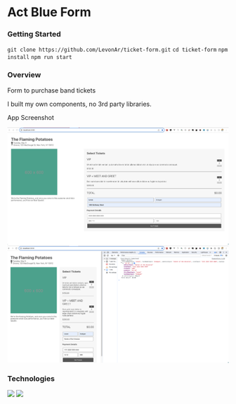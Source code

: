 <div>
  
# Act Blue Form

### Getting Started

`git clone https://github.com/LevonAr/ticket-form.git`
`cd ticket-form`
`npm install`
`npm run start`

### Overview
  
Form to purchase band tickets

I built my own components, no 3rd party libraries.

App Screenshot

![Screenshot](https://github.com/LevonAr/ticket-form/blob/main/screenshot-1.png)
![Screenshot](https://github.com/LevonAr/ticket-form/blob/main/screenshot-2.png)
  
  
### Technologies
  
![](https://img.shields.io/badge/Javascript-Language-informational?style=for-the-badge&logo=javascript&logoColor=white&color=2bbc8a)
![](https://img.shields.io/badge/React-Tool-informational?style=for-the-badge&logo=react&logoColor=white&color=2bbc8a)

</div>
